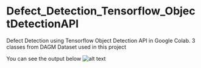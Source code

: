 # Defect_Detection_Tensorflow_ObjectDetectionAPI

Defect Detection using Tensorflow Object Detection API in Google Colab. 3 classes from DAGM Dataset used in this project

  You can see the output below 
    ![alt text](https://i.resimyukle.xyz/5UaJ6B.png)
 


